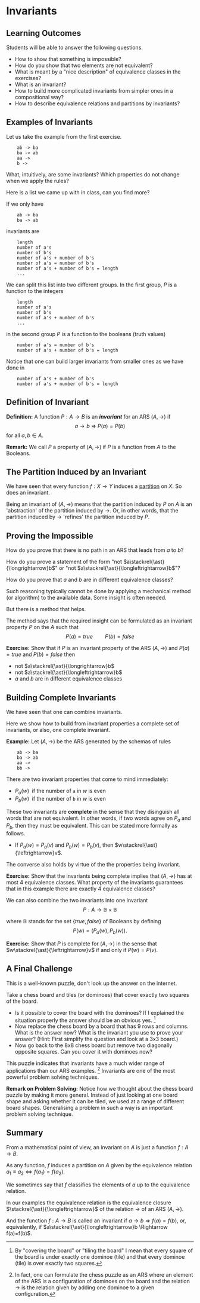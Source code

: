 # Invariants

## Learning Outcomes

Students will be able to answer the following questions.

- How to show that something is impossible?
- How do you show that two elements are not equivalent?
- What is meant by a "nice description" of equivalence classes in the exercises?
- What is an invariant?
- How to build more complicated invariants from simpler ones in a compositional way?
- How to describe equivalence relations and partitions by invariants?

## Examples of Invariants

Let us take the example from the first exercise. 

        ab -> ba
        ba -> ab
        aa ->
        b ->
     

What, intuitively, are some invariants? Which properties do not change when we apply the rules?

Here is a list we came up with in class, can you find more?

If we only have 

        ab -> ba
        ba -> ab

invariants are

        length
        number of a's
        number of b's
        number of a's + number of b's
        number of a's = number of b's
        number of a's + number of b's = length
        ...

We can split this list into two different groups. In the first group, $P$ is a function to the integers
    
        length
        number of a's
        number of b's
        number of a's + number of b's
        ...

in the second group $P$ is a function to the booleans (truth values)

        number of a's = number of b's
        number of a's + number of b's = length

Notice that one can build larger invariants from smaller ones as we have done in

        number of a's + number of b's
        number of a's + number of b's = length
 



## Definition of Invariant

**Definition:** A function $P:A\to B$ is an ***invariant*** for an ARS $(A,\to)$ if 
$$ a\to b \ \Longrightarrow \ P(a)=P(b)$$ for all $a,b\in A$.

**Remark:** We call $P$ a property of $(A,\to)$ if $P$ is a function from $A$ to the Booleans.

## The Partition Induced by an Invariant

We have seen that every function $f:X\to Y$ induces a [partition](https://hackmd.io/s/B1gOX4lO7#Equivalence-Relations) on $X$. So does an invariant.

Being an invariant of $(A,\to)$ means that the partition induced by $P$ on $A$ is an 'abstraction' of the partition induced by $\to$. Or, in other words, that the partition induced by $\to$ 'refines' the partition induced by $P$.

## Proving the Impossible

How do you prove that there is no path in an ARS that leads from $a$ to $b$?

How do you prove a statement of the form "not $a\stackrel{\ast}{\longrightarrow}b$" or "not $a\stackrel{\ast}{\longleftrightarrow}b$"?

How do you prove that $a$ and $b$ are in different equivalence classes?

Such reasoning typically cannot be done by applying a mechanical method (or algorithm) to the available data. Some insight is often needed. 

But there is a method that helps.

The method says that the required insight can be formulated as  an invariant property $P$ on the $A$ such that
$$P(a)=true \quad\quad P(b)=false$$

**Exercise:** Show that if $P$ is an invariant property of the ARS $(A,\to)$ and $P(a)=true$ and $P(b)=false$ then
- not $a\stackrel{\ast}{\longrightarrow}b$
- not $a\stackrel{\ast}{\longleftrightarrow}b$
- $a$ and $b$ are in different equivalence classes


## Building Complete Invariants

We have seen that one can combine invariants. 

Here we show how to build from invariant properties a complete set of invariants, or also, one complete invariant.

**Example:** Let $(A,\to)$ be the ARS generated by the schemas of rules

        ab -> ba
        ba -> ab
        aa ->
        bb ->

There are two invariant properties that come to mind immediately:

- $P_a(w)\;$ if the number of `a` in $w$ is even
- $P_b(w)\;$ if the number of `b` in $w$ is even

These two invariants are **complete** in the sense that they disinguish all words that are not equivalent. In other words, if two words agree on $P_a$ and $P_b$, then they must be equivalent. This can be stated more formally as follows.

- If $P_a(w)=P_a(v)$ and $P_b(w)=P_b(v)$, then $w\stackrel{\ast}{\leftrightarrow}v$.

The converse also holds by virtue of the the properties being invariant.

**Exercise:** Show that the invariants being complete implies that $(A,\to)$ has at most 4 equivalence classes. What property of the invariants guarantees that in this example there are exactly 4 equivalence classes?

We can also combine the two invariants into one invariant
$$P:A\to\mathbb B\times\mathbb B$$ 

where $\mathbb B$ stands for the set $\{true,false\}$ of Booleans by defining
$$P(w) = (P_a(w),P_b(w)).$$

**Exercise:** Show that $P$ is complete for $(A,\to)$ in the sense that $w\stackrel{\ast}{\leftrightarrow}v$ if and only if $P(w)=P(v)$.


## A Final Challenge

This is a well-known puzzle, don't look up the answer on the internet.

Take a chess board and tiles (or dominoes) that cover exactly two squares of the board. 
- Is it possible to cover the board with the dominoes? If I explained the situation properly the answer should be an obvious yes. [^cover] 
- Now replace the chess board by a board that has 9 rows and columns. What is the answer now? What is the invariant you use to prove your answer? (Hint: First simplify the question and look at a 3x3 board.)
- Now go back to the 8x8 chess board but remove two diagonally opposite squares. Can you cover it with dominoes now?

This puzzle indicates that invariants have a much wider range of  applications than our ARS examples. [^chesspuzzle] Invariants are one of the most powerful problem solving techniques.

**Remark on Problem Solving:** Notice how we thought about the chess board puzzle by making it more general. Instead of just looking at one board shape and asking whether it can be tiled, we used at a range of different board shapes. Generalising a problem in such a way is an important problem solving technique. 

## Summary

From a mathematical point of view, an invariant on $A$ is just a function $f:A\to B$. 

As any function, $f$ induces a partition on $A$ given by the equivalence relation $a_1\equiv a_2  \Leftrightarrow f(a_1)=f(a_2)$. 

We sometimes say that $f$ classifies the elements of $a$ up to the equivalence relation. 

In our examples the equivalence relation is the equivalence closure $\stackrel{\ast}{\longleftrightarrow}$ of the relation $\to$ of an ARS $(A,\to)$.

And the function $f:A\to B$ is called an invariant if $a\to b\Rightarrow f(a)=f(b)$, or, equivalently, if $a\stackrel{\ast}{\longleftrightarrow}b \Rightarrow f(a)=f(b)$.



[^cover]: By "covering the board" or "tiling the board" I mean that every square of the board is under exactly one dominoe (tile) and that every dominoe (tile) is over exactly two squares.

[^chesspuzzle]: In fact, one can formulate the chess puzzle as an ARS where an element of the ARS is a configuration of dominoes on the board and the relation $\to$ is the relation given by adding one dominoe to a given configuration.
